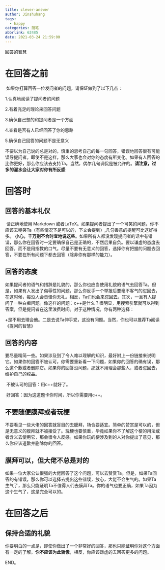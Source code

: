 ```yaml
---
title: clever-answer
author: Jinshuhang
tags:
  - happy
categories: 随笔
abbrlink: 62485
date: 2021-03-24 21:59:00
---
```

回答的智慧

<!-- more -->
# 在回答之前

​      如果你打算回答一位发问者的问题，请保证做到了以下几点：

1.认真地阅读了提问者的问题

2.有着充足的理论来回答问题

3.确保自己想的和提问者是一个方面

4.查看是否有人已经回答了你的思路

5.确保自己回答的问题不是无意义

​       不要以为自己说的总是对的，慎重的思考自己的每一句回答，错误地回答很有可能误导提问者。即使不是这样，那么大家也会对你的态度有所变化。如果有人回答的比你更好，那么你应该去支持Ta。当然，偶尔几句调侃是被允许的。**请注意，过多的灌水会让大家对你有所反感**

# 回答时

## 回答的基本礼仪

​       请正确地使用 Markdown 或者LaTeX。如果提问者提出了一个可笑的问题，你不应该去嘲笑Ta（有些情况下是可以的，下文会提到）,几句善意的提醒可比这好得多。 **小心，千万别不合时宜地说这些**。如果所有人都没发现提问者的话中有错误，那么你在回答时一定要确保自己是正确的，不然后果自负。要以谦虚的态度去回答，而不是用指教的口气。尽量不要有无意义的回答，选择你有把握的问题去回答，不要在所有问题下都去回答（除非你有那样的能力）。

## 回答的态度

​       如果提问者的语气和措辞是礼貌的，那么你也应当使用礼貌的语气去回答Ta。但是，如果有人发出了侮辱性的问题，那么你反手一个举报后要毫不客气的怼回去，在这时候，每没人会责怪你无礼。相反，Ta们也会来怼回去。其次，一旦有人提问了一种白痴问题。像这样的问题：c++是什么？很明显，用搜索引擎就可以得到答案，但是提问者在这里浪费时间。对于这种情况，你有两种选择：

   +是不用去理会他。二是去说Ta伸手党，这没有问题。当然，你也可以推荐Ta阅读《提问的智慧》

## 回答的内容

​      要尽量精简一些。如果涉及到了令人难以理解的知识，最好附上一份链接来说明它。如果你的回答不被认可，你需要重新看一下问题，如果你的回答的确有误，那么道个歉或者删除它。如果你的回答没问题，那就不用理会那些人，或者怼回去，维护自己的权益。

​    不被认可的回答：用c++就好了。

​    好回答：因为这道题卡你时间，所以你需要用c++。

## 不要随便膜拜或者玩梗

   不要看见一些大佬的回答就盲目的去膜拜，场合要适宜。简单的赞赏是可以的，但是无意义的膜拜就不被接受了。玩梗也要慎重，毕竟如果你不了解这个梗的用法或者含义去使用它，那会很令人反感。如果你玩的梗涉及到的人对你提出了意见，那么你应该道歉并删除你的回答。

## 膜拜可以，但大佬不总是对的 

​      如果一位大家公认很强的大佬回答了这个问题，可以去赞赏Ta。但是，如果Ta回答的有错误，那么你可以选择去提出这些错误，放心，大佬不会生气的。如果Ta生气了，那么只能证明Ta不值得人们去膜拜Ta。你的语气也要正确，如果Ta因为这个生气了，这是完全可以的。

# 在回答之后

 ## 保持合适的礼貌

​       你要明白的一点是，即使你做出了一个非常好的回答，那也只能证明你对这个方面有一定的了解。**你不应该为此骄傲**，相反，你应该谦虚的去回答更多的问题。

END。
